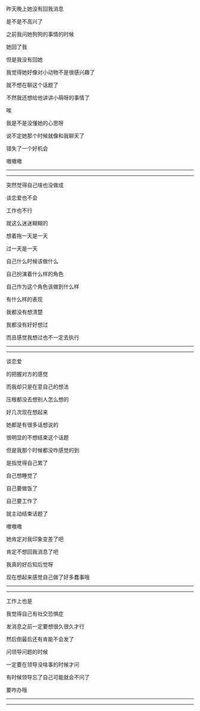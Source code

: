 昨天晚上她没有回我消息

是不是不高兴了

之前我问她狗狗的事情的时候

她回了我

但是我没有回她

我觉得她好像对小动物不是很感兴趣了

就不想在聊这个话题了

不然我还想给他讲讲小萌呀的事情了

唉

我是不是没懂她的心思呀

说不定她那个时候就像和我聊天了

错失了一个好机会

嗷嗷嗷

---------

-------

突然觉得自己啥也没做成

谈恋爱也不会

工作也不行

就这么迷迷糊糊的

想着拖一天是一天

过一天是一天

自己什么时候该做什么

自己扮演着什么样的角色

自己作为这个角色该做到什么样

有什么样的表现

我都没有想清楚

我都没有好好想过

而且感觉我想过也不一定去执行

------

--------

谈恋爱

的把握对方的感觉

而我却只是在意自己的想法

压根都没去想别人怎么想的

好几次现在想起来

她都是有很多话想说的

很明显的不想结束这个话题

但是我那个时候都没咋感觉的到

是指觉得自己累了

自己想睡觉了

自己要做饭了

自己要工作了

就主动结束话题了

嗷嗷嗷

 她肯定对我印象变差了吧

肯定不想回我消息了吧

我真的好后知后觉呀

现在想起来感觉自己做了好多蠢事哦

-------

----------

工作上也是

我觉得自己有社交恐惧症

发消息之前一定要想很久很久才行

然后倒最后还有肯能不会发了

问领导问题的时候

一定要在领导没啥事的时候才问

有时候领导忘了自己可能就会不问了

要咋办哦

---------

-------

